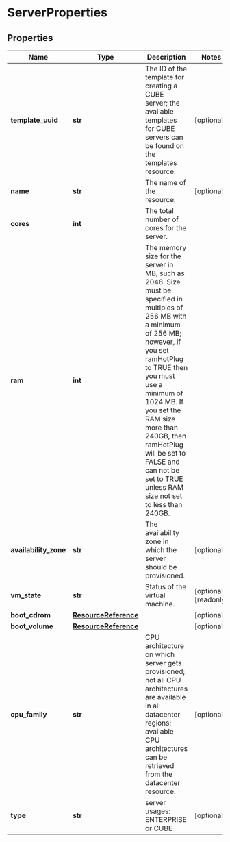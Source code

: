 # ServerProperties

## Properties
| Name | Type | Description | Notes |
| ------------ | ------------- | ------------- | ------------- |
| **template_uuid** | **str** | The ID of the template for creating a CUBE server; the available templates for CUBE servers can be found on the templates resource. | [optional]  |
| **name** | **str** | The name of the  resource. | [optional]  |
| **cores** | **int** | The total number of cores for the server. |  |
| **ram** | **int** | The memory size for the server in MB, such as 2048. Size must be specified in multiples of 256 MB with a minimum of 256 MB; however, if you set ramHotPlug to TRUE then you must use a minimum of 1024 MB. If you set the RAM size more than 240GB, then ramHotPlug will be set to FALSE and can not be set to TRUE unless RAM size not set to less than 240GB. |  |
| **availability_zone** | **str** | The availability zone in which the server should be provisioned. | [optional]  |
| **vm_state** | **str** | Status of the virtual machine. | [optional] [readonly]  |
| **boot_cdrom** | [**ResourceReference**](ResourceReference.md) |  | [optional]  |
| **boot_volume** | [**ResourceReference**](ResourceReference.md) |  | [optional]  |
| **cpu_family** | **str** | CPU architecture on which server gets provisioned; not all CPU architectures are available in all datacenter regions; available CPU architectures can be retrieved from the datacenter resource. | [optional]  |
| **type** | **str** | server usages: ENTERPRISE or CUBE | [optional]  |


